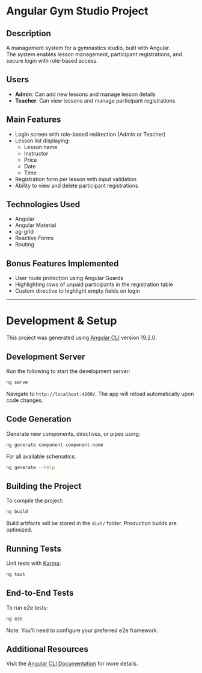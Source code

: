 # Angular Gym Studio Project

## Description
A management system for a gymnastics studio, built with Angular.  
The system enables lesson management, participant registrations, and secure login with role-based access.

## Users
- **Admin**: Can add new lessons and manage lesson details  
- **Teacher**: Can view lessons and manage participant registrations  

## Main Features
- Login screen with role-based redirection (Admin or Teacher)
- Lesson list displaying:
  - Lesson name
  - Instructor
  - Price
  - Date
  - Time  
- Registration form per lesson with input validation  
- Ability to view and delete participant registrations  

## Technologies Used
- Angular  
- Angular Material  
- ag-grid  
- Reactive Forms  
- Routing  

## Bonus Features Implemented
- User route protection using Angular Guards  
- Highlighting rows of unpaid participants in the registration table  
- Custom directive to highlight empty fields on login

---

# Development & Setup

This project was generated using [Angular CLI](https://github.com/angular/angular-cli) version 19.2.0.

## Development Server

Run the following to start the development server:

```bash
ng serve
```

Navigate to `http://localhost:4200/`. The app will reload automatically upon code changes.

## Code Generation

Generate new components, directives, or pipes using:

```bash
ng generate component component-name
```

For all available schematics:

```bash
ng generate --help
```

## Building the Project

To compile the project:

```bash
ng build
```

Build artifacts will be stored in the `dist/` folder. Production builds are optimized.

## Running Tests

Unit tests with [Karma](https://karma-runner.github.io):

```bash
ng test
```

## End-to-End Tests

To run e2e tests:

```bash
ng e2e
```

Note: You'll need to configure your preferred e2e framework.

## Additional Resources

Visit the [Angular CLI Documentation](https://angular.dev/tools/cli) for more details.
